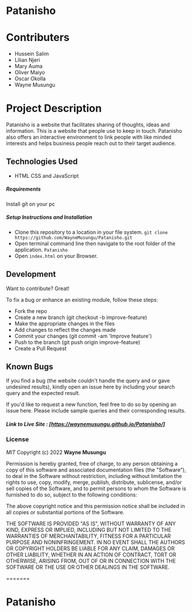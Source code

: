 # Patanisho
# Contributers
- Hussein Salim
- Lilian Njeri
- Mary Auma
- Oliver Maiyo
- Oscar Okolla
- Wayne Musungu

# Project Description
Patanisho is a website that facilitates sharing of thoughts, ideas and information. This is a website that people use to keep in touch. Patanisho also offers an interactive environment to link people with like minded interests and helps business people reach out to their target audience.


## Technologies Used

- HTML CSS and JavaScript

##### Requirements

Install git on your pc 

##### Setup Instructions and Installation

- Clone this repository to a location in your file system. `git clone  https://github.com/WayneMusungu/Patanisho.git `
- Open terminal command line then navigate to the root folder of the application. `Patanisho`
- Open `index.html` on your Browser.



## Development

Want to contribute? Great!

To fix a bug or enhance an existing module, follow these steps:
- Fork the repo
- Create a new branch (git checkout -b improve-feature)
- Make the appropriate changes in the files
- Add changes to reflect the changes made
- Commit your changes (git commit -am 'Improve feature')
- Push to the branch (git push origin improve-feature)
- Create a Pull Request


## Known Bugs

If you find a bug (the website couldn't handle the query and or gave undesired results), kindly open an issue here by including your search query and the expected result.

If you'd like to request a new function, feel free to do so by opening an issue here. Please include sample queries and their corresponding results.


##### Link to Live Site : [https://waynemusungu.github.io/Patanisho/]

### License

*MIT*
Copyright (c) 2022 **Wayne Musungu**

Permission is hereby granted, free of charge, to any person obtaining a copy of this software and associated documentation files (the "Software"), to deal in the Software without restriction, including without limitation the rights to use, copy, modify, merge, publish, distribute, sublicense, and/or sell copies of the Software, and to permit persons to whom the Software is furnished to do so, subject to the following conditions:

The above copyright notice and this permission notice shall be included in all copies or substantial portions of the Software.

THE SOFTWARE IS PROVIDED "AS IS", WITHOUT WARRANTY OF ANY KIND, EXPRESS OR IMPLIED, INCLUDING BUT NOT LIMITED TO THE WARRANTIES OF MERCHANTABILITY, FITNESS FOR A PARTICULAR PURPOSE AND NONINFRINGEMENT. IN NO EVENT SHALL THE AUTHORS OR COPYRIGHT HOLDERS BE LIABLE FOR ANY CLAIM, DAMAGES OR OTHER LIABILITY, WHETHER IN AN ACTION OF CONTRACT, TORT OR OTHERWISE, ARISING FROM, OUT OF OR IN CONNECTION WITH THE SOFTWARE OR THE USE OR OTHER DEALINGS IN THE SOFTWARE.

=======
# Patanisho
